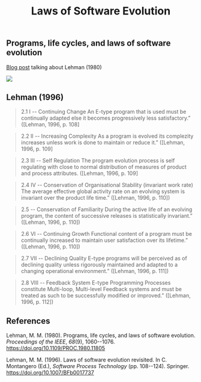 ﻿---
backlinks:
- title: Bricolage
  url: /memex/sense/Bricolage/bricolage.html
- title: 'Gathers, Weavers and Augmenters: Three principles for dynamic and sustainable
    delivery of quality learning and teaching'
  url: /memex/sense/Paper-Ideas/Published/gathers-weavers-augmenters.html
title: Laws of Software Evolution
---
## Programs, life cycles, and laws of software evolution

[Blog post](https://blog.acolyer.org/2020/02/14/programs-life-cycles-laws/) talking about Lehman (1980)

![](https://djon.es/assets/memex/sense/Bricolage/images/lehmansEvolution.png)  

## Lehman (1996)

> 2.1 I -- Continuing Change 
> An E-type program that is used must be continually adapted else it becomes progressively less satisfactory.” ([Lehman, 1996, p. 108]

> 2.2 II -- Increasing Complexity 
> As a program is evolved its complezity increases unless work is done to maintain or reduce it.” ([Lehman, 1996, p. 109]

> 2.3 III -- Self Regulation 
> The program evolution process is self regulating with close to normal distribution of measures of product and process attributes. ([Lehman, 1996, p. 109]

> 2.4 IV -- Conservation of Organisational Stability (invariant work rate) 
> The average effective global activity rate on an evolving system is invariant over the product life time.” ([Lehman, 1996, p. 110])

> 2.5 -- Conservation of Familiarity 
> During the active life of an evolving program, the content of successive releases is statistically invariant.” ([Lehman, 1996, p. 110])

> 2.6 VI -- Continuing Growth 
> Functional content of a program must be continually increased to maintain user satisfaction over its lifetime.” ([Lehman, 1996, p. 110])

> 2.7 VII -- Declining Quality 
> E-type programs will be perceived as of declining quality unless rigorously maintained and adapted to a changing operational environment.” ([Lehman, 1996, p. 111])

> 2.8 VIII -- Feedback System 
> E-type Programming Processes constitute Multi-loop, Multi-level Feedback systems and must be treated as such to be successfully modified or improved.” ([Lehman, 1996, p. 112])

## References

Lehman, M. M. (1980). Programs, life cycles, and laws of software evolution. *Proceedings of the IEEE*, *68*(9), 1060--1076\. <https://doi.org/10.1109/PROC.1980.11805>

Lehman, M. M. (1996). Laws of software evolution revisited. In C. Montangero (Ed.), *Software Process Technology* (pp. 108--124). Springer. <https://doi.org/10.1007/BFb0017737>